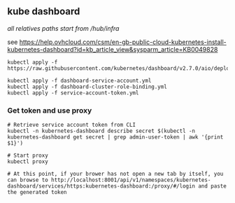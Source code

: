 ## kube dashboard
*all relatives paths start from /hub/infra*

see https://help.ovhcloud.com/csm/en-gb-public-cloud-kubernetes-install-kubernetes-dashboard?id=kb_article_view&sysparm_article=KB0049828

```shell
kubectl apply -f https://raw.githubusercontent.com/kubernetes/dashboard/v2.7.0/aio/deploy/recommended.yaml

kubectl apply -f dashboard-service-account.yml
kubectl apply -f dashboard-cluster-role-binding.yml
kubectl apply -f service-account-token.yml
```

### Get token and use proxy
````shell
# Retrieve service account token from CLI
kubectl -n kubernetes-dashboard describe secret $(kubectl -n kubernetes-dashboard get secret | grep admin-user-token | awk '{print $1}')

# Start proxy
kubectl proxy

# At this point, if your brower has not open a new tab by itself, you can browse to http://localhost:8001/api/v1/namespaces/kubernetes-dashboard/services/https:kubernetes-dashboard:/proxy/#/login and paste the generated token
````
